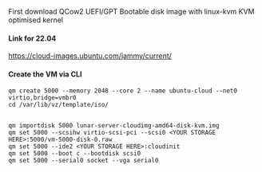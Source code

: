 First download QCow2 UEFI/GPT Bootable disk image with linux-kvm KVM optimised kernel

#### Link for 22.04

https://cloud-images.ubuntu.com/jammy/current/

#### Create the VM via CLI
```
qm create 5000 --memory 2048 --core 2 --name ubuntu-cloud --net0 virtio,bridge=vmbr0
cd /var/lib/vz/template/iso/


qm importdisk 5000 lunar-server-cloudimg-amd64-disk-kvm.img
qm set 5000 --scsihw virtio-scsi-pci --scsi0 <YOUR STORAGE HERE>:5000/vm-5000-disk-0.raw
qm set 5000 --ide2 <YOUR STORAGE HERE>:cloudinit
qm set 5000 --boot c --bootdisk scsi0
qm set 5000 --serial0 socket --vga serial0

```